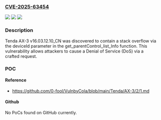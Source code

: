 ### [CVE-2025-63454](https://cve.mitre.org/cgi-bin/cvename.cgi?name=CVE-2025-63454)
![](https://img.shields.io/static/v1?label=Product&message=n%2Fa&color=blue)
![](https://img.shields.io/static/v1?label=Version&message=n%2Fa%20&color=brightgreen)
![](https://img.shields.io/static/v1?label=Vulnerability&message=n%2Fa&color=brightgreen)

### Description

Tenda AX-3 v16.03.12.10_CN was discovered to contain a stack overflow via the deviceId parameter in the get_parentControl_list_Info function. This vulnerability allows attackers to cause a Denial of Service (DoS) via a crafted request.

### POC

#### Reference
- https://github.com/0-fool/VulnbyCola/blob/main/Tenda/AX-3/2/1.md

#### Github
No PoCs found on GitHub currently.

